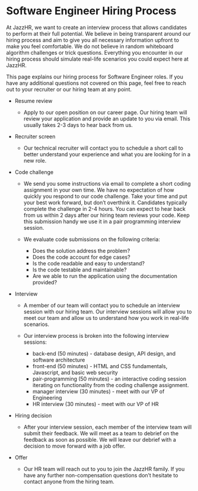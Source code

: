# Software Engineer Hiring Process

At JazzHR, we want to create an interview process that allows candidates to perform at their full potential. We believe in being transparent around our hiring process and aim to give you all necessary information upfront to make you feel comfortable. We do not believe in random whiteboard algorithm challenges or trick questions. Everything you encounter in our hiring process should simulate real-life scenarios you could expect here at JazzHR.

This page explains our hiring process for Software Engineer roles. If you have any additional questions not covered on this page, feel free to reach out to your recruiter or our hiring team at any point.

- Resume review

  - Apply to our open position on our career page. Our hiring team will review your application and provide an update to you via email. This usually takes 2-3 days to hear back from us.

- Recruiter screen

  - Our technical recruiter will contact you to schedule a short call to better understand your experience and what you are looking for in a new role.

- Code challenge

  - We send you some instructions via email to complete a short coding assignment in your own time. We have no expectation of how quickly you respond to our code challenge. Take your time and put your best work forward, but don’t overthink it. Candidates typically complete the challenge in 2-4 hours. You can expect to hear back from us within 2 days after our hiring team reviews your code. Keep this submission handy we use it in a pair programming interview session.

  - We evaluate code submissions on the following criteria:
    - Does the solution address the problem?
    - Does the code account for edge cases?
    - Is the code readable and easy to understand?
    - Is the code testable and maintainable?
    - Are we able to run the application using the documentation provided?

- Interview
  - A member of our team will contact you to schedule an interview session with our hiring team. Our interview sessions will allow you to meet our team and allow us to understand how you work in real-life scenarios.

  - Our interview process is broken into the following interview sessions:
    - back-end (50 minutes) - database design, API design, and software architecture
    - front-end (50 minutes) - HTML and CSS fundamentals, Javascript, and basic web security
    - pair-programming (50 minutes) - an interactive coding session iterating on functionality from the coding challenge assignment.
    - manager interview (30 minutes) - meet with our VP of Engineering
    - HR interview (30 minutes) - meet with our VP of HR

- Hiring decision
  - After your interview session, each member of the interview team will submit their feedback. We will meet as a team to debrief on the feedback as soon as possible. We will leave our debrief with a decision to move forward with a job offer.

- Offer
  - Our HR team will reach out to you to join the JazzHR family. If you have any further non-compensation questions don’t hesitate to contact anyone from the hiring team.

